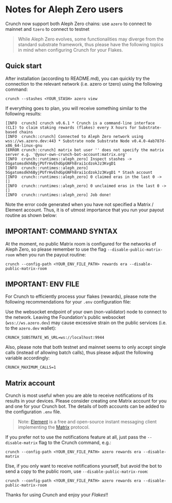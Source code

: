 ﻿# Notes for Aleph Zero users
Crunch now support both Aleph Zero chains: use `azero` to connect to mainnet and `tzero` to connect to testnet

>   While Aleph Zero evolves, some functionalities may diverge from the standard substrate framework, thus please have the following topics in mind when configuring Crunch for your Flakes.

## Quick start
After installation (according to README.md), you can quickly try the connection to the relevant network (i.e. azero or tzero) using the following command:

    crunch --stashes <YOUR_STASH> azero view

If everything goes to plan, you will receive something similar to the following results:

    [INFO  crunch] crunch v0.6.1 * Crunch is a command-line interface (CLI) to claim staking rewards (flakes) every X hours for Substrate-based chains
    [INFO  crunch::crunch] Connected to Aleph Zero network using wss://ws.azero.dev:443 * Substrate node Substrate Node v0.4.0-4ab787d-x86_64-linux-gnu
    [ERROR crunch::crunch] matrix bot user '' does not specify the matrix server e.g. '@your-own-crunch-bot-account:matrix.org'
    [INFO  crunch::runtimes::aleph_zero] Inspect stashes -> 5Ggatomsdkh6ByjPUfrHvEhdGpGNFh8rai1cdzokJz3KvgD1
    [INFO  crunch::runtimes::aleph_zero] 5Ggatomsdkh6ByjPUfrHvEhdGpGNFh8rai1cdzokJz3KvgD1 * Stash account
    [INFO  crunch::runtimes::aleph_zero] 0 claimed eras in the last 0 -> []
    [INFO  crunch::runtimes::aleph_zero] 0 unclaimed eras in the last 0 -> []
    [INFO  crunch::runtimes::aleph_zero] Job done!

Note the error code generated when you have not specified a Matrix / Element account. Thus, it is of utmost importance that you run your payout routine as shown below:

## IMPORTANT: COMMAND SYNTAX
At the moment, no public Matrix room is configured for the networks of Aleph Zero, so please remember to use the flag `--disable-public-matrix-room` when you run the payout routine:

    crunch --config-path <YOUR_ENV_FILE_PATH> rewards era --disable-public-matrix-room

## IMPORTANT: ENV FILE
For Crunch to efficiently process your flakes (rewards), please note the following recommendations for your `.env` configuration file:

Use the websocket endpoint of your own (non-validator) node to connect to the network. Leaving the Foundation's public websocket (`wss://ws.azero.dev`) may cause excessive strain on the public services (i.e. to the `azero.dev` wallet):

    CRUNCH_SUBSTRATE_WS_URL=ws://localhost:9944

Also, please note that both testnet and mainnet seems to only accept single calls (instead of allowing batch calls), thus please adjust the following variable accordingly:

    CRUNCH_MAXIMUM_CALLS=1

## Matrix account
Crunch is most useful when you are able to receive notifications of its results in your devices. Please consider creating one Matrix account for you and one for your Crunch bot. The details of both accounts can be added to the configuration `.env` file.

> Note: [Element](https://element.io/) is a free and open-source instant messaging client implementing the [Matrix](https://matrix.org/) protocol.

If you prefer not to use the notifications feature at all, just pass the `--disable-matrix` flag to the Crunch command, e.g.:

    crunch --config-path <YOUR_ENV_FILE_PATH> azero rewards era --disable-matrix

Else, if you only want to receive notifications yourself, but avoid the bot to send a copy to the public room, use `--disable-public-matrix-room`:

    crunch --config-path <YOUR_ENV_FILE_PATH> azero rewards era --disable-public-matrix-room


Thanks for using _*Crunch*_ and enjoy your _*Flakes*_!!
